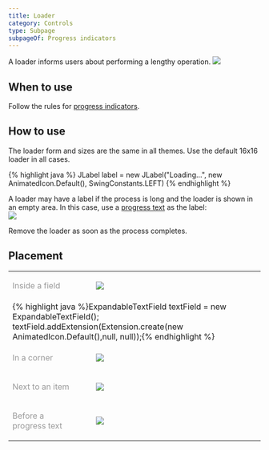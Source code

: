 ```yaml
---
title: Loader
category: Controls
type: Subpage
subpageOf: Progress indicators
---
```


A loader informs users about performing a lengthy operation.
![]({{site.baseurl}}/images/loader/loader.png)

## When to use

Follow the rules for [progress indicators]({{site.baseurl}}/controls/progress_indicators).
 
 
## How to use

The loader form and sizes are the same in all themes. Use the default 16x16 loader in all cases.

<div class="code-block__wrapper">{% highlight java %}
JLabel label = new JLabel("Loading...", new AnimatedIcon.Default(), SwingConstants.LEFT)
{% endhighlight %}</div> 

   
A loader may have a label if the process is long and the loader is shown in an empty area. In this case, use a [progress text]({{site.baseurl}}/controls/progress_text) as the label:  
![]({{site.baseurl}}/images/loader/loader_with_progress_text.png)

Remove the loader as soon as the process completes.


## Placement

<table>

<col width="150px">

<tr>
    <td> <p style="margin-top: 16px"> <span style="color: #999999"> Inside a field </span> </p>  </td>
    <td> <img src="{{site.baseurl}}/images/loader/placement_field.png" style="margin-left: 17px; margin-top: 0px"> </td>
</tr>

<tr>
    <td colspan="2">
    <div class="code-block__wrapper">{% highlight java %}ExpandableTextField textField = new ExpandableTextField();
textField.addExtension(Extension.create(new AnimatedIcon.Default(),null, null));{% endhighlight %}</div>
    </td> 
</tr>

<tr>
    <td> <p style="margin-top: 16px"> <span style="color: #999999"> In a corner </span> </p>  </td>
    <td> <img src="{{site.baseurl}}/images/loader/placement_corner.png" style="margin-left: 17px; margin-top: 0px">
    </td>
</tr>

<tr>
    <td> <p style="margin-top: 16px"> <span style="color: #999999"> Next to an item </span> </p>  </td>
    <td> <img src="{{site.baseurl}}/images/loader/placement_item.png" style="margin-left: 17px; margin-top: 0px"> </td>
</tr>

<tr>
    <td> <p style="margin-top: 16px"> <span style="color: #999999"> Before a progress text </span> </p>  </td>
    <td> <img src="{{site.baseurl}}/images/loader/placement_progress_text.png" style="margin-left: 17px; margin-top: 0px">
    </td>
</tr> 

</table>  




